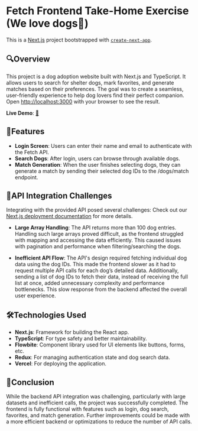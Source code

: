 # Fetch Frontend Take-Home Exercise (We love dogs🐾)

This is a [Next.js](https://nextjs.org/) project bootstrapped with [`create-next-app`](https://github.com/vercel/next.js/tree/canary/packages/create-next-app).

## 🔍Overview

This project is a dog adoption website built with Next.js and TypeScript. It allows users to search for shelter dogs, mark favorites, and generate matches based on their preferences. The goal was to create a seamless, user-friendly experience to help dog lovers find their perfect companion.
Open [http://localhost:3000](http://localhost:3000) with your browser to see the result.

**Live Demo**: [🚀](https://mysticblackmask.github.io/h-countries_weather)

## 🔑Features

- **Login Screen**: Users can enter their name and email to authenticate with the Fetch API.
- **Search Dogs**: After login, users can browse through available dogs.
- **Match Generation**: When the user finishes selecting dogs, they can generate a match by sending their selected dog IDs to the /dogs/match endpoint.

## 💼API Integration Challenges

Integrating with the provided API posed several challenges:
Check out our [Next.js deployment documentation](https://nextjs.org/docs/deployment) for more details.

- **Large Array Handling**: The API returns more than 100 dog entries. Handling such large arrays proved difficult, as the frontend struggled with mapping and accessing the data efficiently. This caused issues with pagination and performance when filtering/searching the dogs.

- **Inefficient API Flow**: The API's design required fetching individual dog data using the dog IDs. This made the frontend slower as it had to request multiple API calls for each dog’s detailed data. Additionally, sending a list of dog IDs to fetch their data, instead of receiving the full list at once, added unnecessary complexity and performance bottlenecks. This slow response from the backend affected the overall user experience.

## 🛠Technologies Used

- **Next.js**: Framework for building the React app.
- **TypeScript**: For type safety and better maintainability.
- **Flowbite**: Component library used for UI elements like buttons, forms, etc.
- **Redux**: For managing authentication state and dog search data.
- **Vercel**: For deploying the application.

## 📌Conclusion

While the backend API integration was challenging, particularly with large datasets and inefficient calls, the project was successfully completed. The frontend is fully functional with features such as login, dog search, favorites, and match generation. Further improvements could be made with a more efficient backend or optimizations to reduce the number of API calls.

